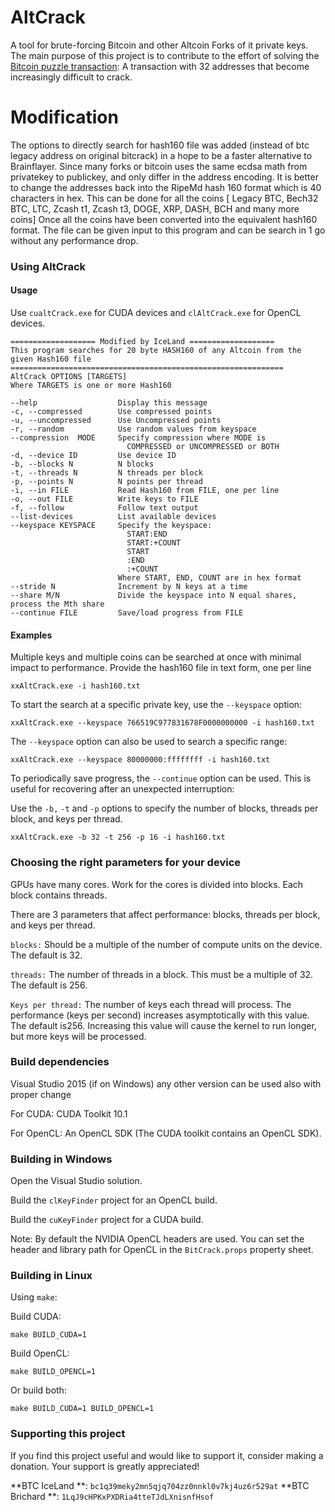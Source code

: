 # AltCrack

A tool for brute-forcing Bitcoin and other Altcoin Forks of it private keys. The main purpose of this project is to contribute to the effort of solving the [Bitcoin puzzle transaction](https://blockchain.info/tx/08389f34c98c606322740c0be6a7125d9860bb8d5cb182c02f98461e5fa6cd15): A transaction with 32 addresses that become increasingly difficult to crack.

# Modification
The options to directly search for hash160 file was added (instead of btc legacy address on original bitcrack) in a hope to be a faster alternative to Brainflayer. Since many forks or bitcoin uses the same ecdsa math from privatekey to publickey, and only differ in the address encoding. It is better to change the addresses back into the RipeMd hash 160 format which is 40 characters in hex. This can be done for all the coins [ Legacy BTC, Bech32 BTC, LTC, Zcash t1, Zcash t3, DOGE, XRP, DASH, BCH and many more coins]
Once all the coins have been converted into the equivalent hash160 format. The file can be given input to this program and can be search in 1 go without any performance drop.

### Using AltCrack

#### Usage


Use `cualtCrack.exe` for CUDA devices and `clAltCrack.exe` for OpenCL devices.

```
=================== Modified by IceLand ===================
This program searches for 20 byte HASH160 of any Altcoin from the given Hash160 file
=============================================================
AltCrack OPTIONS [TARGETS]
Where TARGETS is one or more Hash160

--help                  Display this message
-c, --compressed        Use compressed points
-u, --uncompressed      Use Uncompressed points
-r, --random            Use random values from keyspace
--compression  MODE     Specify compression where MODE is
                          COMPRESSED or UNCOMPRESSED or BOTH
-d, --device ID         Use device ID
-b, --blocks N          N blocks
-t, --threads N         N threads per block
-p, --points N          N points per thread
-i, --in FILE           Read Hash160 from FILE, one per line
-o, --out FILE          Write keys to FILE
-f, --follow            Follow text output
--list-devices          List available devices
--keyspace KEYSPACE     Specify the keyspace:
                          START:END
                          START:+COUNT
                          START
                          :END
                          :+COUNT
                        Where START, END, COUNT are in hex format
--stride N              Increment by N keys at a time
--share M/N             Divide the keyspace into N equal shares, process the Mth share
--continue FILE         Save/load progress from FILE

```

#### Examples

Multiple keys and multiple coins can be searched at once with minimal impact to performance. Provide the hash160 file in text form, one per line
```
xxAltCrack.exe -i hash160.txt
```

To start the search at a specific private key, use the `--keyspace` option:

```
xxAltCrack.exe --keyspace 766519C977831678F0000000000 -i hash160.txt
```

The `--keyspace` option can also be used to search a specific range:

```
xxAltCrack.exe --keyspace 80000000:ffffffff -i hash160.txt
```

To periodically save progress, the `--continue` option can be used. This is useful for recovering
after an unexpected interruption:


Use the `-b,` `-t` and `-p` options to specify the number of blocks, threads per block, and keys per thread.
```
xxAltCrack.exe -b 32 -t 256 -p 16 -i hash160.txt
```

### Choosing the right parameters for your device

GPUs have many cores. Work for the cores is divided into blocks. Each block contains threads.

There are 3 parameters that affect performance: blocks, threads per block, and keys per thread.


`blocks:` Should be a multiple of the number of compute units on the device. The default is 32.

`threads:` The number of threads in a block. This must be a multiple of 32. The default is 256.

`Keys per thread:` The number of keys each thread will process. The performance (keys per second)
increases asymptotically with this value. The default is256. Increasing this value will cause the
kernel to run longer, but more keys will be processed.


### Build dependencies

Visual Studio 2015 (if on Windows) any other version can be used also with proper change

For CUDA: CUDA Toolkit 10.1

For OpenCL: An OpenCL SDK (The CUDA toolkit contains an OpenCL SDK).


### Building in Windows

Open the Visual Studio solution.

Build the `clKeyFinder` project for an OpenCL build.

Build the `cuKeyFinder` project for a CUDA build.

Note: By default the NVIDIA OpenCL headers are used. You can set the header and library path for
OpenCL in the `BitCrack.props` property sheet.

### Building in Linux

Using `make`:

Build CUDA:
```
make BUILD_CUDA=1
```

Build OpenCL:
```
make BUILD_OPENCL=1
```

Or build both:
```
make BUILD_CUDA=1 BUILD_OPENCL=1
```

### Supporting this project

If you find this project useful and would like to support it, consider making a donation. Your support is greatly appreciated!

**BTC IceLand **: `bc1q39meky2mn5qjq704zz0nnkl0v7kj4uz6r529at`
**BTC Brichard **: `1LqJ9cHPKxPXDRia4tteTJdLXnisnfHsof`
